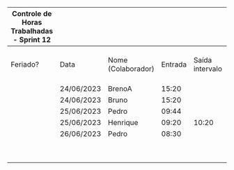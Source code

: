 | Controle de Horas Trabalhadas - Sprint 12 |  |  |  |  |  |  |  |  |  |  |
| --- | --- | --- | --- | --- | --- | --- | --- | --- | --- | --- |
| Feriado? | Data | Nome (Colaborador) | Entrada | Saída intervalo | Retorno intervalo | Saída | Total horas |  | Nome (Colaborador) | Total horas do sprint |
|  | 24/06/2023 | BrenoA | 15:20 |  |  | 19:25 | 4:05:00 |  | BrenoA | 04:05 |
|  | 24/06/2023 | Bruno | 15:20 |  |  | 19:25 | 4:05:00 |  | Bruno | 04:05 |
|  | 25/06/2023 | Pedro | 09:44 |  |  | 10:15 | 0:31:00 |  | Felipe | 00:00 |
|  | 25/06/2023 | Henrique | 09:20 | 10:20 | 16:20 | 17:20 | 2:00:00 |  | Henrique | 02:00 |
|  | 26/06/2023 | Pedro | 08:30 |  |  | 09:00 | 0:30:00 |  | Limírio | 00:00 |
|  |  |  |  |  |  |  |  |  | Pedro | 01:01 |
|  |  |  |  |  |  |  |  |  | Raquel | 00:00 |


